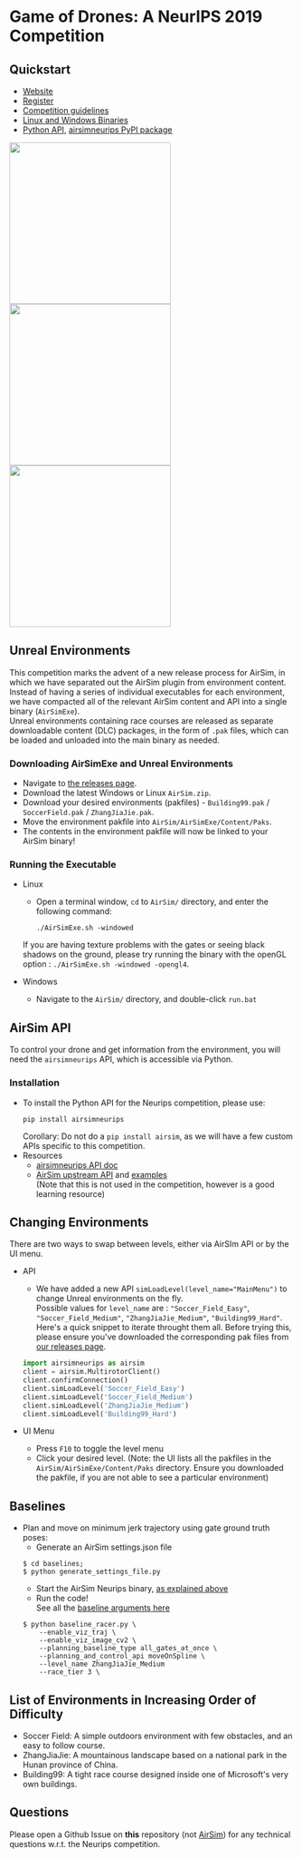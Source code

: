 # Game of Drones: A NeurIPS 2019 Competition


## Quickstart
- [Website](https://microsoft.github.io/AirSim-NeurIPS2019-Drone-Racing/)
- [Register](https://www.microsoft.com/en-us/research/academic-program/game-of-drones-competition-at-neurips-2019/)
- [Competition guidelines](https://github.com/microsoft/AirSim-NeurIPS2019-Drone-Racing/blob/master/docs/competition_guidelines.md)
- [Linux and Windows Binaries](https://github.com/microsoft/AirSim-NeurIPS2019-Drone-Racing/releases)
- [Python API](https://microsoft.github.io/AirSim-NeurIPS2019-Drone-Racing/api.html), [airsimneurips PyPI package](https://pypi.org/project/airsimneurips/)

<img src="https://github.com/madratman/airsim_neurips_gifs/blob/master/imgs/neurips_b99_3_drones.gif?raw=true" width="285"> <img src="https://github.com/madratman/airsim_neurips_gifs/blob/master/imgs/neurips_soccer_field_8_drones.gif?raw=true" width="285"> <img src="https://github.com/madratman/airsim_neurips_gifs/blob/master/imgs/neurips_zhangjiajie_4_drones.gif?raw=true" width="285">

## Unreal Environments
This competition marks the advent of a new release process for AirSim, in which we have separated out the AirSim plugin from environment content. Instead of having a series of individual executables for each environment, we have compacted all of the relevant AirSim content and API into a single binary (`AirSimExe`).    
Unreal environments containing race courses are released as separate downloadable content (DLC) packages, in the form of `.pak` files, which can be loaded and unloaded into the main binary as needed.    

### Downloading AirSimExe and Unreal Environments 
- Navigate to [the releases page](https://github.com/microsoft/AirSim-NeurIPS2019-Drone-Racing/releases).
- Download the latest Windows or Linux `AirSim.zip`. 
- Download your desired environments (pakfiles) - `Building99.pak` / ` SoccerField.pak` / `ZhangJiaJie.pak`.
- Move the environment pakfile into `AirSim/AirSimExe/Content/Paks`. 
- The contents in the environment pakfile will now be linked to your AirSim binary!

### Running the Executable
- Linux
	- Open a terminal window, `cd` to `AirSim/` directory, and enter the following command:
		```
		./AirSimExe.sh -windowed
		```
	If you are having texture problems with the gates or seeing black shadows on the ground, please try running the binary with the openGL option : `./AirSimExe.sh -windowed -opengl4`. 

- Windows
	- Navigate to the `AirSim/` directory, and double-click `run.bat`

## AirSim API
To control your drone and get information from the environment, you will need the `airsimneurips` API, which is accessible via Python. 

### Installation
- To install the Python API for the Neurips competition, please use:
	```
	pip install airsimneurips
	```
	Corollary: Do not do a `pip install airsim`, as we will have a few custom APIs specific to this competition. 
- Resources 
  	- [airsimneurips API doc](https://microsoft.github.io/AirSim-NeurIPS2019-Drone-Racing/api.html)
	- [AirSim upstream API](https://microsoft.github.io/AirSim/docs/apis/) and [examples](https://github.com/microsoft/AirSim/tree/master/PythonClient)    
	(Note that this is not used in the competition, however is a good learning resource)

## Changing Environments
There are two ways to swap between levels, either via AirSIm API or by the UI menu.
- API 
	- We have added a new API `simLoadLevel(level_name="MainMenu")` to change Unreal environments on the fly.   
	 Possible values for `level_name` are : `"Soccer_Field_Easy"`, `"Soccer_Field_Medium"`, `"ZhangJiaJie_Medium"`, `"Building99_Hard"`. 
	Here's a quick snippet to iterate throught them all. Before trying this, please ensure you've downloaded the 	corresponding pak files from [our releases page](https://github.com/microsoft/AirSim-NeurIPS2019-Drone-Racing/releases). 

	```python
	import airsimneurips as airsim
	client = airsim.MultirotorClient()
	client.confirmConnection()
	client.simLoadLevel('Soccer_Field_Easy')	
	client.simLoadLevel('Soccer_Field_Medium')	
	client.simLoadLevel('ZhangJiaJie_Medium')
	client.simLoadLevel('Building99_Hard')
	```
- UI Menu
	- Press `F10` to toggle the level menu
	- Click your desired level. (Note: the UI lists all the pakfiles in the `AirSim/AirSimExe/Content/Paks` directory. Ensure you downloaded the pakfile, if you are not able to see a particular environment)

## Baselines
 - Plan and move on minimum jerk trajectory using gate ground truth poses:
    - Generate an AirSim settings.json file
	 ```shell
	$ cd baselines;
	$ python generate_settings_file.py
	```
    - Start the AirSim Neurips binary, [as explained above](https://github.com/microsoft/AirSim-NeurIPS2019-Drone-Racing#running-the-executable)
    - Run the code!  
      See all the [baseline arguments here](https://github.com/microsoft/AirSim-NeurIPS2019-Drone-Racing/blob/master/baselines/baseline_racer.py#L260-#L265) 
	```shell
	$ python baseline_racer.py \
		--enable_viz_traj \
		--enable_viz_image_cv2 \
		--planning_baseline_type all_gates_at_once \
		--planning_and_control_api moveOnSpline \
		--level_name ZhangJiaJie_Medium 
		--race_tier 3 \
	```

	
## List of Environments in Increasing Order of Difficulty 
- Soccer Field: A simple outdoors environment with few obstacles, and an easy to follow course.
- ZhangJiaJie: A mountainous landscape based on a national park in the Hunan province of China.
- Building99: A tight race course designed inside one of Microsoft's very own buildings.

## Questions
Please open a Github Issue on **this** repository (not [AirSim](https://github.com/microsoft/AirSim)) for any technical questions w.r.t. the Neurips competition. 
